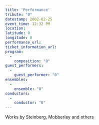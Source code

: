 ```yaml
---
title: 'Performance'
tribute: "0"
datestamp: 2002-02-25
event_time: 12:32 PM
location: 
latitude: 0
longitude: 0
performance_url: 
ticket_information_url: 
program: 
  -
    composition: "0"
guest_performers: 
  -
    guest_performer: "0"
ensembles: 
  -
    ensemble: "0"
conductors: 
  -
    conductor: "0"
---
```

<p>Works by Steinberg, Mobberley and others</p>